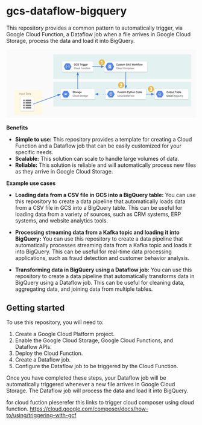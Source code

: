 # gcs-dataflow-bigquery


This repository provides a common pattern to automatically trigger, via Google Cloud Function, a Dataflow job when a file arrives in Google Cloud Storage, process the data and load it into BigQuery.

![alt text](img/workflow-overview.png)



**Benefits**

* **Simple to use:** This repository provides a template for creating a Cloud Function and a Dataflow job that can be easily customized for your specific needs.
* **Scalable:** This solution can scale to handle large volumes of data.
* **Reliable:** This solution is reliable and will automatically process new files as they arrive in Google Cloud Storage.

**Example use cases**

* **Loading data from a CSV file in GCS into a BigQuery table:** You can use this repository to create a data pipeline that automatically loads data from a CSV file in GCS into a BigQuery table. This can be useful for loading data from a variety of sources, such as CRM systems, ERP systems, and website analytics tools.

* **Processing streaming data from a Kafka topic and loading it into BigQuery:** You can use this repository to create a data pipeline that automatically processes streaming data from a Kafka topic and loads it into BigQuery. This can be useful for real-time data processing applications, such as fraud detection and customer behavior analysis.

* **Transforming data in BigQuery using a Dataflow job:** You can use this repository to create a data pipeline that automatically transforms data in BigQuery using a Dataflow job. This can be useful for cleaning data, aggregating data, and joining data from multiple tables.

## Getting started

To use this repository, you will need to:

1. Create a Google Cloud Platform project.
2. Enable the Google Cloud Storage, Google Cloud Functions, and Dataflow APIs.
3. Deploy the Cloud Function.
4. Create a Dataflow job.
5. Configure the Dataflow job to be triggered by the Cloud Function.

Once you have completed these steps, your Dataflow job will be automatically triggered whenever a new file arrives in Google Cloud Storage. The Dataflow job will process the data and load it into BigQuery.


for cloud fuction pleserefer this links to trigger cloud composer using cloud function.
https://cloud.google.com/composer/docs/how-to/using/triggering-with-gcf
